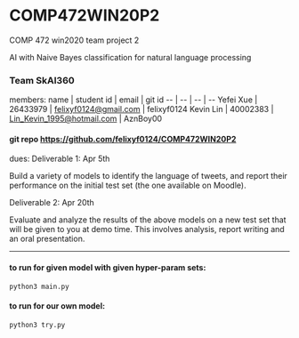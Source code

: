# COMP472WIN20P2
COMP 472 win2020 team project 2

AI with Naive Bayes classification for natural language processing

### Team SkAI360
members:
name | student id | email | git id
-- | -- | -- | --
Yefei Xue | 26433979 | felixyf0124@gmail.com | felixyf0124
Kevin Lin | 40002383 | Lin_Kevin_1995@hotmail.com | AznBoy00

#### git repo https://github.com/felixyf0124/COMP472WIN20P2

dues:
Deliverable 1: Apr 5th

Build a variety of models to identify the language of tweets, and report their performance on the initial test set (the one available on Moodle).

Deliverable 2: Apr 20th

Evaluate and analyze the results of the above models on a new test set that will be given to you at demo time. This involves analysis, report writing and an oral presentation.

--------------
#### to run for given model with given hyper-param sets:
`python3 main.py`

#### to run for our own model:
`python3 try.py`
